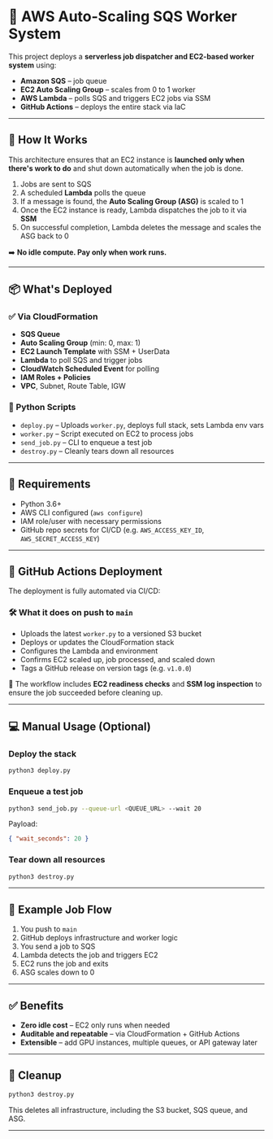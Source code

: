 # 🚀 AWS Auto-Scaling SQS Worker System

This project deploys a **serverless job dispatcher and EC2-based worker system** using:

- **Amazon SQS** – job queue  
- **EC2 Auto Scaling Group** – scales from 0 to 1 worker  
- **AWS Lambda** – polls SQS and triggers EC2 jobs via SSM  
- **GitHub Actions** – deploys the entire stack via IaC  

---

## 🧠 How It Works

This architecture ensures that an EC2 instance is **launched only when there's work to do** and shut down automatically when the job is done.

1. Jobs are sent to SQS  
2. A scheduled **Lambda** polls the queue  
3. If a message is found, the **Auto Scaling Group (ASG)** is scaled to 1  
4. Once the EC2 instance is ready, Lambda dispatches the job to it via **SSM**  
5. On successful completion, Lambda deletes the message and scales the ASG back to 0  

➡️ **No idle compute. Pay only when work runs.**

---

## 📦 What's Deployed

### ✅ Via CloudFormation

- **SQS Queue**  
- **Auto Scaling Group** (min: 0, max: 1)  
- **EC2 Launch Template** with SSM + UserData  
- **Lambda** to poll SQS and trigger jobs  
- **CloudWatch Scheduled Event** for polling  
- **IAM Roles + Policies**  
- **VPC**, Subnet, Route Table, IGW  

### 🐍 Python Scripts

- `deploy.py` – Uploads `worker.py`, deploys full stack, sets Lambda env vars  
- `worker.py` – Script executed on EC2 to process jobs  
- `send_job.py` – CLI to enqueue a test job  
- `destroy.py` – Cleanly tears down all resources  

---

## 🧰 Requirements

- Python 3.6+  
- AWS CLI configured (`aws configure`)  
- IAM role/user with necessary permissions  
- GitHub repo secrets for CI/CD (e.g. `AWS_ACCESS_KEY_ID`, `AWS_SECRET_ACCESS_KEY`)  

---

## 🔄 GitHub Actions Deployment

The deployment is fully automated via CI/CD:

### 🛠 What it does on push to `main`

- Uploads the latest `worker.py` to a versioned S3 bucket  
- Deploys or updates the CloudFormation stack  
- Configures the Lambda and environment  
- Confirms EC2 scaled up, job processed, and scaled down  
- Tags a GitHub release on version tags (e.g. `v1.0.0`)  

🧪 The workflow includes **EC2 readiness checks** and **SSM log inspection** to ensure the job succeeded before cleaning up.

---

## 💻 Manual Usage (Optional)

### Deploy the stack
```bash
python3 deploy.py
```

### Enqueue a test job
```bash
python3 send_job.py --queue-url <QUEUE_URL> --wait 20
```

Payload:
```json
{ "wait_seconds": 20 }
```

### Tear down all resources
```bash
python3 destroy.py
```

---

## 📎 Example Job Flow

1. You push to `main`  
2. GitHub deploys infrastructure and worker logic  
3. You send a job to SQS  
4. Lambda detects the job and triggers EC2  
5. EC2 runs the job and exits  
6. ASG scales down to 0  

---

## ✅ Benefits

- **Zero idle cost** – EC2 only runs when needed  
- **Auditable and repeatable** – via CloudFormation + GitHub Actions  
- **Extensible** – add GPU instances, multiple queues, or API gateway later  

---

## 🧽 Cleanup

```bash
python3 destroy.py
```

This deletes all infrastructure, including the S3 bucket, SQS queue, and ASG.

---